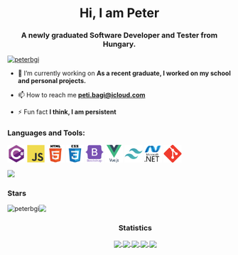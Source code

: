 <h1 align="center">Hi, I am Peter</h1>
<h3 align="center">A newly graduated Software Developer and Tester from Hungary.</h3>

<p align="left"> <a href="https://github.com/ryo-ma/github-profile-trophy"><img src="https://github-profile-trophy.vercel.app/?username=peterbgi" alt="peterbgi" /></a> </p>

- 🔭 I’m currently working on **As a recent graduate, I worked on my school and personal projects.**

- 📫 How to reach me **peti.bagi@icloud.com**

- ⚡ Fun fact **I think, I am persistent**
  
<p align="left">
</p><h3 align="left">Languages and Tools:</h3>
<p align="left">
<img src="https://raw.githubusercontent.com/teamedwardforever/Readme-Generator/71f25dd8b98329b168142a6b782a107b75eab178/svg/Skills/Languages/csharp-original.svg" alt="Csharp" width="40" height="40"/>
<img src="https://raw.githubusercontent.com/teamedwardforever/Readme-Generator/71f25dd8b98329b168142a6b782a107b75eab178/svg/Skills/Languages/javascript-original.svg" alt="Javascript" width="40" height="40"/>
<img src="https://raw.githubusercontent.com/teamedwardforever/Readme-Generator/71f25dd8b98329b168142a6b782a107b75eab178/svg/Skills/Frontend/html5-original-wordmark.svg" alt="HTML" width="40" height="40"/>
<img src="https://raw.githubusercontent.com/teamedwardforever/Readme-Generator/71f25dd8b98329b168142a6b782a107b75eab178/svg/Skills/Frontend/css3-original-wordmark.svg" alt="Css" width="40" height="40"/>
<img src="https://raw.githubusercontent.com/teamedwardforever/Readme-Generator/71f25dd8b98329b168142a6b782a107b75eab178/svg/Skills/Frontend/bootstrap-plain-wordmark.svg" alt="Bootstrap" width="40" height="40"/>
<img src="https://raw.githubusercontent.com/teamedwardforever/Readme-Generator/71f25dd8b98329b168142a6b782a107b75eab178/svg/Skills/Frontend/vuejs-original-wordmark.svg" alt="Vuejs" width="40" height="40"/>
<img src="https://raw.githubusercontent.com/teamedwardforever/Readme-Generator/71f25dd8b98329b168142a6b782a107b75eab178/svg/Skills/Frontend/tailwindcss-icon.svg" alt="Tailwindcss" width="40" height="40"/>
<img src="https://raw.githubusercontent.com/teamedwardforever/Readme-Generator/71f25dd8b98329b168142a6b782a107b75eab178/svg/Skills/Framework/dot-net-original-wordmark.svg" alt="Dot Net" width="40" height="40"/>
<img src="https://raw.githubusercontent.com/teamedwardforever/Readme-Generator/71f25dd8b98329b168142a6b782a107b75eab178/svg/Skills/Other/git-scm-icon.svg" alt="Git" width="40" height="40"/>
</p>

<div> <a href="https://github.com/peterbgi" target="_blank"><img src="https://img.shields.io/badge/GitHub-100000?style=for-the-badge&logo=github&logoColor=white" target="_blank"></a>
</div><h3 align="left">Stars</h3>
<img align="left" height="180em" src="https://github-readme-stats.vercel.app/api/top-langs/?username=peterbgi&layout=compact&theme=radical" alt=peterbgi />

<img src="https://user-images.githubusercontent.com/73097560/115834477-dbab4500-a447-11eb-908a-139a6edaec5c.gif"><h3 align="center">Statistics</h3>
<div align="center">
<a href="https://github.com/peterbgi">
<img align="center" src="http://github-profile-summary-cards.vercel.app/api/cards/stats?username=peterbgi&theme=2077" height="180em" />
<img align="center" src="http://github-profile-summary-cards.vercel.app/api/cards/most-commit-language?username=peterbgi&theme=2077" height="180em" />
<img align="center" src="http://github-profile-summary-cards.vercel.app/api/cards/repos-per-language?username=peterbgi&theme=2077" height="180em" />
<img align="center" src="http://github-profile-summary-cards.vercel.app/api/cards/productive-time?username=peterbgi&theme=2077" height="180em" />
<img align="center" src="http://github-profile-summary-cards.vercel.app/api/cards/profile-details?username=peterbgi&theme=2077" height="180em" />
</div>
